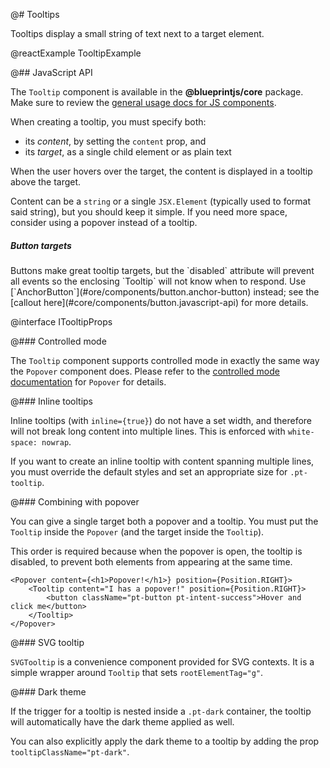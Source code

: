 @# Tooltips

Tooltips display a small string of text next to a target element.

@reactExample TooltipExample

@## JavaScript API

The `Tooltip` component is available in the __@blueprintjs/core__ package.
Make sure to review the [general usage docs for JS components](#blueprint.usage).

When creating a tooltip, you must specify both:
- its _content_, by setting the `content` prop, and
- its _target_, as a single child element or as plain text

When the user hovers over the target, the content is displayed in a tooltip above the target.

Content can be a `string` or a single `JSX.Element` (typically used to format said string),
but you should keep it simple. If you need more space, consider using a popover instead of a tooltip.

<div class="pt-callout pt-intent-warning pt-icon-warning-sign">
    <h5>Button targets</h5>
    Buttons make great tooltip targets, but the `disabled` attribute will prevent all events so the enclosing `Tooltip`
    will not know when to respond. Use [`AnchorButton`](#ore/components/button.anchor-button) instead;
    see the [callout here](#core/components/button.javascript-api) for more details.
</div>

@interface ITooltipProps

@### Controlled mode

The `Tooltip` component supports controlled mode in exactly the same way the `Popover` component
does. Please refer to the [controlled mode documentation](#core/components/popover.controlled-mode) for
`Popover` for details.

@### Inline tooltips

Inline tooltips (with `inline={true}`) do not have a set width, and therefore will not break long
content into multiple lines. This is enforced with `white-space: nowrap`.

If you want to create an inline tooltip with content spanning multiple lines, you must override the
default styles and set an appropriate size for `.pt-tooltip`.

@### Combining with popover

You can give a single target both a popover and a tooltip. You must put the `Tooltip` inside the
`Popover` (and the target inside the `Tooltip`).

This order is required because when the popover is open, the tooltip is disabled, to prevent both
elements from appearing at the same time.

```tsx
<Popover content={<h1>Popover!</h1>} position={Position.RIGHT}>
    <Tooltip content="I has a popover!" position={Position.RIGHT}>
        <button className="pt-button pt-intent-success">Hover and click me</button>
    </Tooltip>
</Popover>
```

@### SVG tooltip

`SVGTooltip` is a convenience component provided for SVG contexts. It is a simple wrapper around
`Tooltip` that sets `rootElementTag="g"`.

@### Dark theme

If the trigger for a tooltip is nested inside a `.pt-dark` container, the tooltip will
automatically have the dark theme applied as well.

You can also explicitly apply the dark theme to a tooltip by adding the prop
`tooltipClassName="pt-dark"`.
